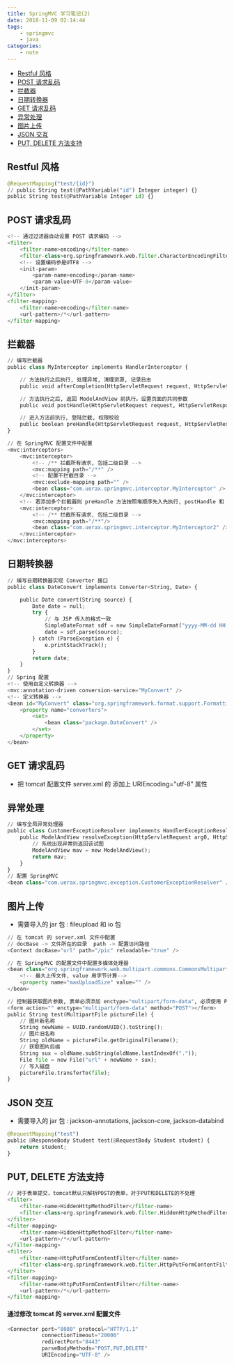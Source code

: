 ```yaml
---
title: SpringMVC 学习笔记(2)
date: 2018-11-09 02:14:44
tags:
    - springmvc
    - java
categories: 
    - note
---
```


* [Restful 风格](#restful)
* [POST 请求乱码](#messy)
* [拦截器](#interceptor)
* [日期转换器](#date)
* [GET 请求乱码](#get_messy)
* [异常处理](#exception)
* [图片上传](#image)
* [JSON 交互](#json)
* [PUT, DELETE 方法支持](#put_del)

### <h2 id="restful">Restful 风格</h2>

``` python
@RequestMapping("test/{id}")
// public String test(@PathVariable("id") Integer integer) {}
public String test(@PathVariable Integer id) {}
```

### <h2 id="messy">POST 请求乱码</h2>

``` python
<!-- 通过过滤器自动设置 POST 请求编码 -->
<filter>
    <filter-name>encoding</filter-name>
    <filter-class>org.springframework.web.filter.CharacterEncodingFilter</filter-class>
    <!-- 设置编码参是UTF8 -->
    <init-param>
        <param-name>encoding</param-name>
        <param-value>UTF-8</param-value>
    </init-param>
</filter>
<filter-mapping>
    <filter-name>encoding</filter-name>
    <url-pattern>/*</url-pattern>
</filter-mapping>
```

### <h2 id="interceptor">拦截器</h2>

``` python
// 编写拦截器
public class MyInterceptor implements HandlerInterceptor {

    // 方法执行之后执行, 处理异常, 清理资源, 记录日志
    public void afterCompletion(HttpServletRequest request, HttpServletResponse response, Object handler, Exception ex)throws Exception {}

    // 方法执行之后, 返回 ModelAndView 前执行。设置页面的共同参数
    public void postHandle(HttpServletRequest request, HttpServletResponse response, Object handler,ModelAndView modelAndView) throws Exception {}

    // 进入方法前执行, 登陆拦截, 权限校验
    public boolean preHandle(HttpServletRequest request, HttpServletResponse response, Object handler)throws Exception {}
}

// 在 SpringMVC 配置文件中配置
<mvc:interceptors>
    <mvc:interceptor>
        <!-- /** 拦截所有请求, 包括二级目录 -->
        <mvc:mapping path="/**" />
        <!-- 配置不拦截目录 -->
        <mvc:exclude-mapping path="" />
        <bean class="com.uerax.springmvc.interceptor.MyInterceptor" />
    </mvc:interceptor>
    <!-- 若添加多个拦截器则 preHandle 方法按照堆顺序先入先执行, postHandle 和 afterCompletion 按照出栈先入后执行 -->
    <mvc:interceptor>
        <!-- /** 拦截所有请求, 包括二级目录 -->
        <mvc:mapping path="/**"/>
        <bean class="com.uerax.springmvc.interceptor.MyInterceptor2" />
    </mvc:interceptor>
</mvc:interceptors>
```

### <h2 id="date">日期转换器</h2>

``` python
// 编写日期转换器实现 Converter 接口
public class DateConvert implements Converter<String, Date> {

    public Date convert(String source) {
        Date date = null;
        try {
            // 与 JSP 传入的格式一致
            SimpleDateFormat sdf = new SimpleDateFormat("yyyy-MM-dd HH:mm:ss");
            date = sdf.parse(source);
        } catch (ParseException e) {
            e.printStackTrack();
        }
        return date;
    }
}
// Spring 配置
<!-- 使用自定义转换器 -->
<mvc:annotation-driven conversion-service="MyConvert" />
<!-- 定义转换器 -->
<bean id="MyConvert" class="org.springframework.format.support.FormattingConversionServiceFactoryBean">
    <property name="converters">
        <set>
            <bean class="package.DateConvert" />
        </set>
    </property>
</bean>
```

### <h2 id="get_messy">GET 请求乱码</h2>

* 把 tomcat 配置文件 server.xml 的 <Connector connectionTimeout="20000" port="8080" protocol="HTTP/1.1" redirectPort="8443"/> 添加上 URIEncoding="utf-8" 属性

### <h2 id="exception">异常处理</h2>

``` python
// 编写全局异常处理器
public class CustomerExceptionResolver implements HandlerExceptionResolver {
    public ModelAndView resolveException(HttpServletRequest arg0, HttpServletResponse arg1, Object arg2,Exception arg3) {
        // 系统出现异常则返回该试图
        ModelAndView mav = new ModelAndView();
        return mav;
    }
}
// 配置 SpringMVC
<bean class="com.uerax.springmvc.exception.CustomerExceptionResolver" />
```

### <h2 id="image">图片上传</h2>

* 需要导入的 jar 包 : fileupload 和 io 包

``` python
// 在 tomcat 的 server.xml 文件中配置
// docBase -> 文件所在的目录  path -> 配置访问路径
<Context docBase="url" path="/pic" reloadable="true" />

// 在 SpringMVC 的配置文件中配置多媒体处理器
<bean class="org.springframework.web.multipart.commons.CommonsMultipartResolver">
    <!-- 最大上传文件, value 用字节计算-->
    <property name="maxUploadSize" value="" />
</bean>

// 控制器获取图片参数, 表单必须添加 enctype="multipart/form-data", 必须使用 POST 方法
<form action="" enctype="multipart/form-data" method="POST"></form>
public String test(MultipartFile pictureFile) {
    // 图片新名称
    String newName = UUID.randomUUID().toString();
    // 图片旧名称
    String oldName = pictureFile.getOriginalFilename();
    // 获取图片后缀
    String sux = oldName.subString(oldName.lastIndexOf("."));
    File file = new File("url" + newName + sux);
    // 写入磁盘
    pictureFile.transferTo(file);
}
```

### <h2 id="json">JSON 交互</h2>

* 需要导入的 jar 包 : jackson-annotations, jackson-core, jackson-databind

``` python
@RequestMapping("test")
public @ResponseBody Student test(@RequestBody Student student) {
    return student;
}
```

### <h2 id="put_del">PUT, DELETE 方法支持</h2>

``` python
// 对于表单提交，tomcat默认只解析POST的表单，对于PUT和DELETE的不处理
<filter>
    <filter-name>HiddenHttpMethodFilter</filter-name>
    <filter-class>org.springframework.web.filter.HiddenHttpMethodFilter</filter-class>
</filter>
<filter-mapping>
    <filter-name>HiddenHttpMethodFilter</filter-name>
    <url-pattern>/*</url-pattern>
</filter-mapping>
<filter>
    <filter-name>HttpPutFormContentFilter</filter-name>
    <filter-class>org.springframework.web.filter.HttpPutFormContentFilter</filter-class>
</filter>
<filter-mapping>
    <filter-name>HttpPutFormContentFilter</filter-name>
    <url-pattern>/*</url-pattern>
</filter-mapping>
```

#### 通过修改 tomcat 的 server.xml 配置文件

``` python
<Connector port="8080" protocol="HTTP/1.1"
           connectionTimeout="20000"
           redirectPort="8443"
           parseBodyMethods="POST,PUT,DELETE"
           URIEncoding="UTF-8" />
```